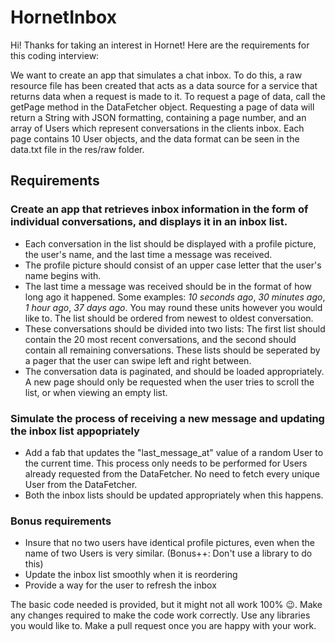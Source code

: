 # HornetInbox
Hi! Thanks for taking an interest in Hornet!
Here are the requirements for this coding interview:

We want to create an app that simulates a chat inbox.
To do this, a raw resource file has been created that acts as a data source for a service that returns data when a request is made to it. To request a page of data, call the getPage method in the DataFetcher object. Requesting a page of data will return a String with JSON formatting, containing a page number, and an array of Users which represent conversations in the clients inbox. Each page contains 10 User objects, and the data format can be seen in the data.txt file in the res/raw folder.

## Requirements
### Create an app that retrieves inbox information in the form of individual conversations, and displays it in an inbox list. 
- Each conversation in the list should be displayed with a profile picture, the user's name, and the last time a message was received.
- The profile picture should consist of an upper case letter that the user's name begins with.
- The last time a message was received should be in the format of how long ago it happened. Some examples: _10 seconds ago_, _30 minutes ago_, _1 hour ago_, _37 days ago_. You may round these units however you would like to. The list should be ordered from newest to oldest conversation.
- These conversations should be divided into two lists: The first list should contain the 20 most recent conversations, and the second should contain all remaining conversations. These lists should be seperated by a pager that the user can swipe left and right between.
- The conversation data is paginated, and should be loaded appropriately. A new page should only be requested when the user tries to scroll the list, or when viewing an empty list.

### Simulate the process of receiving a new message and updating the inbox list appopriately
- Add a fab that updates the "last_message_at" value of a random User to the current time. This process only needs to be performed for Users already requested from the DataFetcher. No need to fetch every unique User from the DataFetcher.
- Both the inbox lists should be updated appropriately when this happens.

### Bonus requirements
- Insure that no two users have identical profile pictures, even when the name of two Users is very similar. (Bonus++: Don't use a library to do this)
- Update the inbox list smoothly when it is reordering
- Provide a way for the user to refresh the inbox

The basic code needed is provided, but it might not all work 100% 😉. Make any changes required to make the code work correctly. Use any libraries you would like to.
Make a pull request once you are happy with your work.
